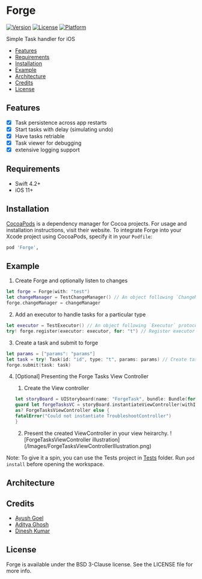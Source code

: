 # Forge

[![Version](https://img.shields.io/cocoapods/v/Forge.svg?style=flat)](https://cocoapods.org/pods/Forge)
[![License](https://img.shields.io/cocoapods/l/Forge.svg?style=flat)](https://cocoapods.org/pods/Forge)
[![Platform](https://img.shields.io/cocoapods/p/Forge.svg?style=flat)](https://cocoapods.org/pods/Forge)

Simple Task handler for iOS

- [Features](#features)
- [Requirements](#requirements)
- [Installation](#installation)
- [Example](#example)
- [Architecture](#architecture)
- [Credits](#credits)
- [License](#license)

## Features

- [x] Task persistence across app restarts
- [x] Start tasks with delay (simulating undo)
- [x] Have tasks retriable
- [x] Task viewer for debugging
- [x] extensive logging support

## Requirements

* Swift 4.2+
* iOS 11+

## Installation

[CocoaPods](https://cocoapods.org) is a dependency manager for Cocoa projects. For usage and installation instructions, visit their website. To integrate Forge into your Xcode project using CocoaPods, specify it in your `Podfile`:

```ruby
pod 'Forge',
```

## Example

1. Create Forge and optionally listen to changes

  ```swift
  let forge = Forge(with: "test")
  let changeManager = TestChangeManager() // An object following `ChangeManager` protocol.
  forge.changeManager = changeManager
  ```

2. Add an executor to handle tasks for a particular type

  ```swift
  let executor = TestExecutor() // An object following `Executor` protocol.
  try! forge.register(executor: executor, for: "t") // Register executor for tasks with type "t"
  ```

3. Create a task and submit to forge

  ```swift
  let params = ["params": "params"]
  let task = try! Task(id: "id", type: "t", params: params) // Create task
  forge.submit(task: task)
  ```

4. [Optional] Presenting the Forge Tasks View Controller

	1. Create the View controller

	  ```swift
	  let storyBoard = UIStoryboard(name: "ForgeTask", bundle: Bundle(for: Forge.self))
	  guard let forgeTasksVC = storyBoard.instantiateViewController(withIdentifier: "ForgeTasksViewController")
	  as? ForgeTasksViewController else {
	  fatalError("Could not instantiate TroubleshootController")
	  }
	  ```
	  
	2. Present the created ViewController in your view heirarchy.
        ![ForgeTasksViewController illustration] (/Images/ForgeTasksViewControllerIllustration.png)
  
Note: To give it a spin, you can use the Tests project in [Tests](Tests) folder. Run `pod install` before opening the workspace.



## Architecture


## Credits

* [Ayush Goel](https://github.com/ayushgoel)
* [Aditya Ghosh](https://github.com/adityaghosh996)
* [Dinesh Kumar](https://github.com/dineshflock)

## License

Forge is available under the BSD 3-Clause license. See the LICENSE file for more info.
